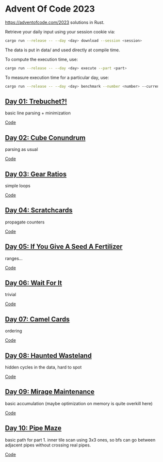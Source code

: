 # Advent Of Code 2023

https://adventofcode.com/2023 solutions in Rust.

Retrieve your daily input using your session cookie via:
```sh
cargo run --release -- --day <day> download --session <session>
```
The data is put in data/ and used directly at compile time.

To compute the  execution time, use:
```sh
cargo run --release -- --day <day> execute --part <part>
```

To measure execution time for a particular day, use:
```sh
cargo run --release -- --day <day> benchmark --number <number> --current
```

## [Day 01: Trebuchet?!](https://adventofcode.com/2023/day/1)

basic line parsing + minimization

[Code](./src/solutions/day01.rs)

## [Day 02: Cube Conundrum](https://adventofcode.com/2023/day/2)

parsing as usual

[Code](./src/solutions/day02.rs)

## [Day 03: Gear Ratios](https://adventofcode.com/2023/day/3)

simple loops

[Code](./src/solutions/day03.rs)

## [Day 04: Scratchcards](https://adventofcode.com/2023/day/4)

propagate counters

[Code](./src/solutions/day04.rs)

## [Day 05: If You Give A Seed A Fertilizer](https://adventofcode.com/2023/day/5)

ranges…

[Code](./src/solutions/day05.rs)

## [Day 06: Wait For It](https://adventofcode.com/2023/day/6)

trivial

[Code](./src/solutions/day06.rs)

## [Day 07: Camel Cards](https://adventofcode.com/2023/day/7)

ordering

[Code](./src/solutions/day07.rs)

## [Day 08: Haunted Wasteland](https://adventofcode.com/2023/day/8)

hidden cycles in the data, hard to spot

[Code](./src/solutions/day08.rs)

## [Day 09: Mirage Maintenance](https://adventofcode.com/2023/day/9)

basic accumulation (maybe optimization on memory is quite overkill here)

[Code](./src/solutions/day09.rs)

## [Day 10: Pipe Maze](https://adventofcode.com/2023/day/10)

basic path for part 1.
inner tile scan using 3x3 ones, so bfs can go between adjacent pipes without crossing real pipes.

[Code](./src/solutions/day10.rs)
